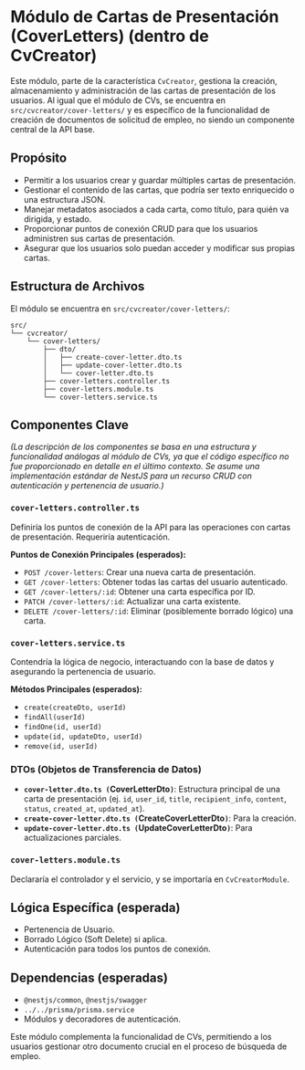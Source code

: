 # Módulo de Cartas de Presentación (CoverLetters) (dentro de CvCreator)

Este módulo, parte de la característica `CvCreator`, gestiona la creación, almacenamiento y administración de las cartas de presentación de los usuarios. Al igual que el módulo de CVs, se encuentra en `src/cvcreator/cover-letters/` y es específico de la funcionalidad de creación de documentos de solicitud de empleo, no siendo un componente central de la API base.

## Propósito

- Permitir a los usuarios crear y guardar múltiples cartas de presentación.
- Gestionar el contenido de las cartas, que podría ser texto enriquecido o una estructura JSON.
- Manejar metadatos asociados a cada carta, como título, para quién va dirigida, y estado.
- Proporcionar puntos de conexión CRUD para que los usuarios administren sus cartas de presentación.
- Asegurar que los usuarios solo puedan acceder y modificar sus propias cartas.

## Estructura de Archivos

El módulo se encuentra en `src/cvcreator/cover-letters/`:

```
src/
└── cvcreator/
    └── cover-letters/
        ├── dto/
        │   ├── create-cover-letter.dto.ts
        │   ├── update-cover-letter.dto.ts
        │   └── cover-letter.dto.ts
        ├── cover-letters.controller.ts
        ├── cover-letters.module.ts
        └── cover-letters.service.ts
```

## Componentes Clave

_(La descripción de los componentes se basa en una estructura y funcionalidad análogas al módulo de CVs, ya que el código específico no fue proporcionado en detalle en el último contexto. Se asume una implementación estándar de NestJS para un recurso CRUD con autenticación y pertenencia de usuario.)_

### `cover-letters.controller.ts`

Definiría los puntos de conexión de la API para las operaciones con cartas de presentación. Requeriría autenticación.

**Puntos de Conexión Principales (esperados):**

- `POST /cover-letters`: Crear una nueva carta de presentación.
- `GET /cover-letters`: Obtener todas las cartas del usuario autenticado.
- `GET /cover-letters/:id`: Obtener una carta específica por ID.
- `PATCH /cover-letters/:id`: Actualizar una carta existente.
- `DELETE /cover-letters/:id`: Eliminar (posiblemente borrado lógico) una carta.

### `cover-letters.service.ts`

Contendría la lógica de negocio, interactuando con la base de datos y asegurando la pertenencia de usuario.

**Métodos Principales (esperados):**

- `create(createDto, userId)`
- `findAll(userId)`
- `findOne(id, userId)`
- `update(id, updateDto, userId)`
- `remove(id, userId)`

### DTOs (Objetos de Transferencia de Datos)

- **`cover-letter.dto.ts (`CoverLetterDto`)`**: Estructura principal de una carta de presentación (ej. `id`, `user_id`, `title`, `recipient_info`, `content`, `status`, `created_at`, `updated_at`).
- **`create-cover-letter.dto.ts (`CreateCoverLetterDto`)`**: Para la creación.
- **`update-cover-letter.dto.ts (`UpdateCoverLetterDto`)`**: Para actualizaciones parciales.

### `cover-letters.module.ts`

Declararía el controlador y el servicio, y se importaría en `CvCreatorModule`.

## Lógica Específica (esperada)

- Pertenencia de Usuario.
- Borrado Lógico (Soft Delete) si aplica.
- Autenticación para todos los puntos de conexión.

## Dependencias (esperadas)

- `@nestjs/common`, `@nestjs/swagger`
- `../../prisma/prisma.service`
- Módulos y decoradores de autenticación.

Este módulo complementa la funcionalidad de CVs, permitiendo a los usuarios gestionar otro documento crucial en el proceso de búsqueda de empleo.
